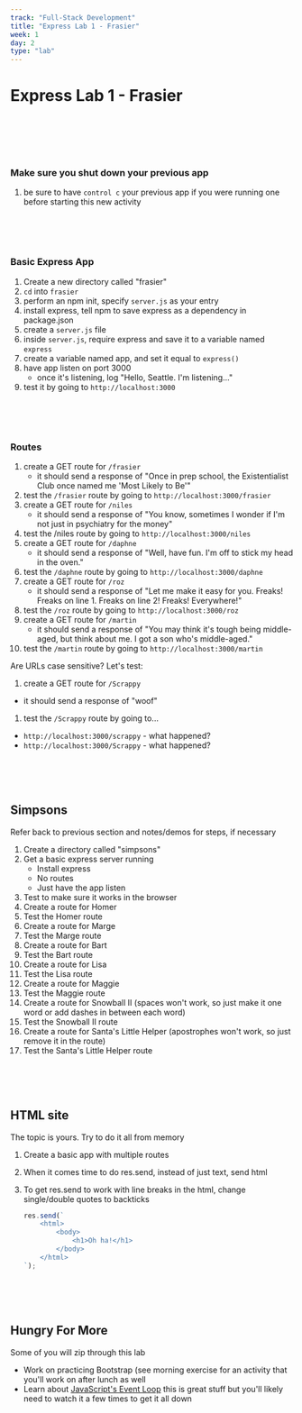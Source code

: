 ```yaml
---
track: "Full-Stack Development"
title: "Express Lab 1 - Frasier"
week: 1
day: 2
type: "lab"
---
```

# Express Lab 1 - Frasier

<br>
<br>
<br>
<br>


### Make sure you shut down your previous app
1. be sure to have `control c` your previous app if you were running one before starting this new activity

<br>
<br>
<br>

### Basic Express App
1. Create a new directory called "frasier"
1. `cd` into `frasier`
1. perform an npm init, specify `server.js` as your entry
1. install express, tell npm to save express as a dependency in package.json
1. create a `server.js` file
1. inside `server.js`, require express and save it to a variable named `express`
1. create a variable named app, and set it equal to `express()`
1. have app listen on port 3000
    - once it's listening, log "Hello, Seattle.  I'm listening..."
1. test it by going to `http://localhost:3000`

<br>
<br>
<br>



### Routes

1. create a GET route for `/frasier`
    - it should send a response of "Once in prep school, the Existentialist Club once named me 'Most Likely to Be'"
1. test the `/frasier` route by going to `http://localhost:3000/frasier`
1. create a GET route for `/niles`
    - it should send a response of "You know, sometimes I wonder if I'm not just in psychiatry for the money"
1. test the /niles route by going to `http://localhost:3000/niles`
1. create a GET route for `/daphne`
    - it should send a response of "Well, have fun.  I'm off to stick my head in the oven."
1. test the `/daphne` route by going to `http://localhost:3000/daphne`
1. create a GET route for `/roz`
    - it should send a response of "Let me make it easy for you.  Freaks! Freaks on line 1. Freaks on line 2! Freaks! Everywhere!"
1. test the `/roz` route by going to `http://localhost:3000/roz`
1. create a GET route for `/martin`
    - it should send a response of "You may think it's tough being middle-aged, but think about me.  I got a son who's middle-aged."
1. test the `/martin` route by going to `http://localhost:3000/martin`

Are URLs case sensitive? Let's test:
1. create a GET route for `/Scrappy`
  - it should send a response of "woof"
1. test the `/Scrappy` route by going to...
  - `http://localhost:3000/scrappy` - what happened?
  - `http://localhost:3000/Scrappy` - what happened?

<br>
<br>
<br>



## Simpsons

Refer back to previous section and notes/demos for steps, if necessary

1. Create a directory called "simpsons"
1. Get a basic express server running
    - Install express
    - No routes
    - Just have the app listen
1. Test to make sure it works in the browser
1. Create a route for Homer
1. Test the Homer route
1. Create a route for Marge
1. Test the Marge route
1. Create a route for Bart
1. Test the Bart route
1. Create a route for Lisa
1. Test the Lisa route
1. Create a route for Maggie
1. Test the Maggie route
1. Create a route for Snowball II (spaces won't work, so just make it one word or add dashes in between each word)
1. Test the Snowball II route
1. Create a route for Santa's Little Helper (apostrophes won't work, so just remove it in the route)
1. Test the Santa's Little Helper route


<br>
<br>
<br>


## HTML site

The topic is yours.  Try to do it all from memory

1. Create a basic app with multiple routes
1. When it comes time to do res.send, instead of just text, send html
1. To get res.send to work with line breaks in the html, change single/double quotes to backticks

    ```javascript
    res.send(`
        <html>
            <body>
                <h1>Oh ha!</h1>
            </body>
        </html>
    `);
    ```

<br>
<br>
<br>



## Hungry For More

 Some of you will zip through this lab
 
- Work on practicing Bootstrap (see morning exercise for an activity that you'll work on after lunch as well
- Learn about [JavaScript's Event Loop](https://www.youtube.com/watch?v=8aGhZQkoFbQ&vl=en) this is great stuff but you'll likely need to watch it a few times to get it all down

